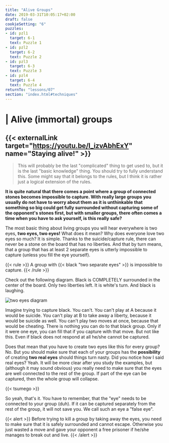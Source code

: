 ```yaml
---
title: "Alive Groups"
date: 2019-03-31T10:05:17+02:00
draft: false
cookieSetting: "6"
puzzles:
- id: pzl1
  target: 6-1
  text: Puzzle 1
- id: pzl2
  target: 6-2
  text: Puzzle 2
- id: pzl3
  target: 6-3
  text: Puzzle 3
- id: pzl4
  target: 6-4
  text: Puzzle 4
returnTo: "lessons/07"
section: "index.html#techniques"
---
```


# | Alive (immortal) groups

## {{< externalLink target="https://youtu.be/I_izvAbhExY" name="Staying alive!" >}}

> This will probably be the last "complicated" thing to get used to, but it is the last "basic knowledge" thing. You should try to fully understand this. Some might say that it belongs to the rules, but I think it is rather just a logical extension of the rules.

**It is quite natural that there comes a point where a group of connected stones becomes impossible to capture. With really large groups you usually do not have to worry about them as it is unthinkable that something so big could get fully surrounded without capturing some of the opponent's stones first, but with smaller groups, there often comes a time when you have to ask yourself, is this really safe?**

The most basic thing about living groups you will hear everywhere is two eyes, **two eyes, two eyes!** What does it mean? Why does everyone love two eyes so much? It is simple. Thanks to the suicide/capture rule, there can never be a stone on the board that has no liberties. And that by turn means, that a group that has at least 2 separate eyes is utterly impossible to capture (unless you fill the eye yourself).

{{< rule >}}
	A group with {{< black "two separate eyes" >}} is impossible to capture.
{{< /rule >}}

Check out the following diagram. Black is COMPLETELY surrounded in the center of the board. Only two liberties left. It is white's turn. And black is laughing.

![two eyes diagram](/images/eyes.jpg)

Imagine trying to capture black. You can't. You can't play at A because it would be suicide. You can't play at B to take away a liberty, because it would be suicide as well. You can't play two moves at once, because that would be cheating. There is nothing you can do to that black group. Only if it were one eye, you can fill that if you capture with that move. But not like this. Even if black does not respond at all he/she cannot be captured.

Does that mean that you have to create two eyes like this for every group? No. But you should make sure that each of your groups has the **possibility** of creating **two real eyes** should things turn nasty. Did you notice how I said real eyes? Yeah. It will be more clear after you study the examples, but (although it may sound obvious) you really need to make sure that the eyes are well connected to the rest of the group. If part of the eye can be captured, then the whole group will collapse.

{{< tsumego >}}

So yeah, that's it. You have to remember, that the "eye" needs to be connected to your group (duh). If it can be captured separately from the rest of the group, it will not save you. We call such an eye a "false eye". 

{{< alert >}}
	Before trying to kill a group by taking away the eyes, you need to make sure that it is safely surrounded and cannot escape. Otherwise you just wasted a move and gave your opponent a free prisoner if he/she manages to break out and live. 
{{< /alert >}}